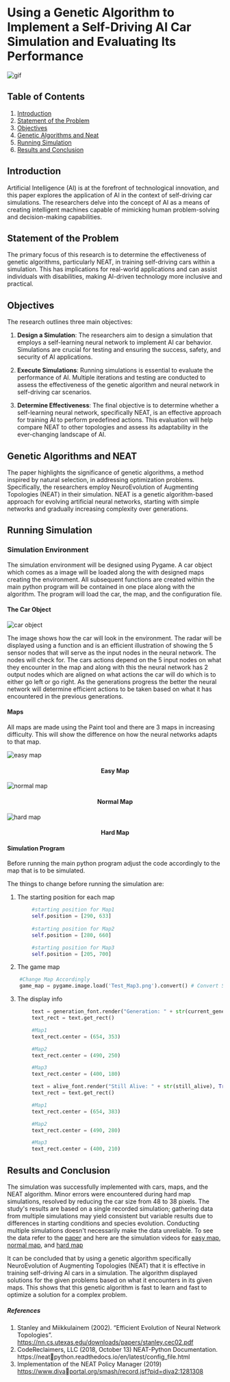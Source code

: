 # Using a Genetic Algorithm to Implement a Self-Driving AI Car Simulation and Evaluating Its Performance

![gif](Resources/simulation.gif)

## Table of Contents
1. [Introduction](#introduction)
2. [Statement of the Problem](#statement-of-the-problem)
3. [Objectives](#objectives)
4. [Genetic Algorithms and Neat](#genetic-algorithms-and-neat)
5. [Running Simulation](#running-simulation)
6. [Results and Conclusion](#results-and-conclusion)
## Introduction<a name="introduction"></a>
Artificial Intelligence (AI) is at the forefront of technological innovation, and this paper explores the application of AI in the context of self-driving car simulations. The researchers delve into the concept of AI as a means of creating intelligent machines capable of mimicking human problem-solving and decision-making capabilities.
## Statement of the Problem<a name="statement-of-the-problem"></a>
The primary focus of this research is to determine the effectiveness of genetic algorithms, particularly NEAT, in training self-driving cars within a simulation. This has implications for real-world applications and can assist individuals with disabilities, making AI-driven technology more inclusive and practical.
## Objectives<a name="objectives"></a>
The research outlines three main objectives:

1. **Design a Simulation**: The researchers aim to design a simulation that employs a self-learning neural network to implement AI car behavior. Simulations are crucial for testing and ensuring the success, safety, and security of AI applications.
    
2. **Execute Simulations**: Running simulations is essential to evaluate the performance of AI. Multiple iterations and testing are conducted to assess the effectiveness of the genetic algorithm and neural network in self-driving car scenarios.
    
3. **Determine Effectiveness**: The final objective is to determine whether a self-learning neural network, specifically NEAT, is an effective approach for training AI to perform predefined actions. This evaluation will help compare NEAT to other topologies and assess its adaptability in the ever-changing landscape of AI.

## Genetic Algorithms and NEAT<a name="genetic-algorithms-and-neat"></a>
The paper highlights the significance of genetic algorithms, a method inspired by natural selection, in addressing optimization problems. Specifically, the researchers employ NeuroEvolution of Augmenting Topologies (NEAT) in their simulation. NEAT is a genetic algorithm-based approach for evolving artificial neural networks, starting with simple networks and gradually increasing complexity over generations.

## Running Simulation<a name="running-simulation"></a>
### Simulation Environment
The simulation environment will be designed using Pygame. A car object which comes as a image will be loaded along the with designed maps creating the environment. All subsequent functions are created within the main python program will be contained in one place along with the algorithm. The program will load the car, the map, and the configuration file.

#### The Car Object
![car object](Resources/car_object.png)

The image shows how the car will look in the environment. The radar will be displayed using a function and is an efficient illustration of showing the 5 sensor nodes that will serve as the input nodes in the neural network. The nodes will check for. The cars actions depend on the 5 input nodes on what they encounter in the map and along with this the neural network has 2 output nodes which are aligned on what actions the car will do which is to either go left or go right. As the generations progress the better the neural network will determine efficient actions to be taken based on what it has encountered in the previous generations.

#### Maps
All maps are made using the Paint tool and there are 3 maps in increasing difficulty. This will show the difference on how the neural networks adapts to that map.

![easy map](Resources/Test_Map1.png)
<h4 align="center"> Easy Map</h4>

![normal map](Resources/Test_Map2.png)
<h4 align="center"> Normal Map</h4>

![hard map](Resources/Test_Map3.png)
<h4 align="center"> Hard Map</h4>

#### Simulation Program
Before running the main python program adjust the code accordingly to the map that is to be simulated.

The things to change before running the simulation are:
1. The starting position for each map
```python
        #starting position for Map1
        self.position = [290, 633]
        
        #starting position for Map2
        self.position = [280, 660]

        #starting position for Map3
        self.position = [205, 700]
```

2. The game map
```python
    #Change Map Accordingly
    game_map = pygame.image.load('Test_Map3.png').convert() # Convert Speeds Up A Lot
```

3. The display info
```python
        text = generation_font.render("Generation: " + str(current_generation), True, (0,0,0))
        text_rect = text.get_rect()

        #Map1
        text_rect.center = (654, 353)

        #Map2
        text_rect.center = (490, 250)

        #Map3
        text_rect.center = (400, 180)

        text = alive_font.render("Still Alive: " + str(still_alive), True, (0, 0, 0))
        text_rect = text.get_rect()

        #Map1
        text_rect.center = (654, 383)

        #Map2
        text_rect.center = (490, 280)

        #Map3
        text_rect.center = (400, 210)
```

## Results and Conclusion<a name="results-and-conclusion"></a>
The simulation was successfully implemented with cars, maps, and the NEAT algorithm. Minor errors were encountered during hard map simulations, resolved by reducing the car size from 48 to 38 pixels. The study's results are based on a single recorded simulation; gathering data from multiple simulations may yield consistent but variable results due to differences in starting conditions and species evolution. Conducting multiple simulations doesn't necessarily make the data unreliable. To see the data refer to the [paper](Paper/Cognate-Elective-Research.pdf) and here are the simulation videos for [easy map](https://drive.google.com/file/d/15jc2zD3t5u5jZk7R164K4FuWGs15_h5y/view?usp=sharing), [normal map](https://drive.google.com/file/d/1HEcrKpteoUhHBuwBqtMJQnD_OtfW59IJ/view?usp=sharing), and [hard map](https://drive.google.com/file/d/19GLrCVNO2PvQcHF7bOsZs1okujoH1pmi/view?usp=sharing)

It can be concluded that by using a genetic algorithm specifically NeuroEvolution of Augmenting Topologies (NEAT) that it is effective in training self-driving AI cars in a simulation. The algorithm displayed solutions for the given problems based on what it encounters in its given maps. This shows that this genetic algorithm is fast to learn and fast to optimize a solution for a complex problem.

##### References
1. Stanley and Miikkulainem (2002). “Efficient Evolution of Neural Network Topologies”. https://nn.cs.utexas.edu/downloads/papers/stanley.cec02.pdf 
2. CodeReclaimers, LLC (2018, October 13) NEAT-Python Documentation. https://neatpython.readthedocs.io/en/latest/config_file.html
3. Implementation of the NEAT Policy Manager (2019) https://www.divaportal.org/smash/record.jsf?pid=diva2:1281308

